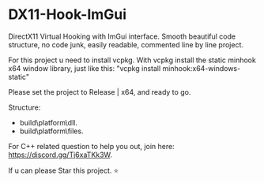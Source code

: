 # DX11-Hook-ImGui
DirectX11 Virtual Hooking with ImGui interface.
Smooth beautiful code structure, no code junk, easily readable, commented line by line project.

For this project u need to install vcpkg.
With vcpkg install the static minhook x64 window library, just like this: "vcpkg install minhook:x64-windows-static"

Please set the project to Release | x64, and ready to go.

Structure:
- build\platform\dll.
- build\platform\files.

For C++ related question to help you out, join here: https://discord.gg/Tj6xaTKk3W.

If u can please Star this project. ⭐

